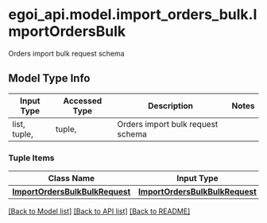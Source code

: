 # egoi_api.model.import_orders_bulk.ImportOrdersBulk

Orders import bulk request schema

## Model Type Info
Input Type | Accessed Type | Description | Notes
------------ | ------------- | ------------- | -------------
list, tuple,  | tuple,  | Orders import bulk request schema | 

### Tuple Items
Class Name | Input Type | Accessed Type | Description | Notes
------------- | ------------- | ------------- | ------------- | -------------
[**ImportOrdersBulkBulkRequest**](ImportOrdersBulkBulkRequest.md) | [**ImportOrdersBulkBulkRequest**](ImportOrdersBulkBulkRequest.md) | [**ImportOrdersBulkBulkRequest**](ImportOrdersBulkBulkRequest.md) |  | 

[[Back to Model list]](../../README.md#documentation-for-models) [[Back to API list]](../../README.md#documentation-for-api-endpoints) [[Back to README]](../../README.md)

